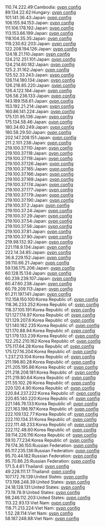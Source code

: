 110.74.222.49:Cambodia: [ovpn config](vpn/110_74_222_49.ovpn)  
89.134.22.62:Hungary: [ovpn config](vpn/89_134_22_62.ovpn)  
101.141.36.43:Japan: [ovpn config](vpn/101_141_36_43.ovpn)  
106.155.94.153:Japan: [ovpn config](vpn/106_155_94_153.ovpn)  
111.106.178.192:Japan: [ovpn config](vpn/111_106_178_192.ovpn)  
113.153.66.199:Japan: [ovpn config](vpn/113_153_66_199.ovpn)  
118.104.35.35:Japan: [ovpn config](vpn/118_104_35_35.ovpn)  
119.230.62.203:Japan: [ovpn config](vpn/119_230_62_203.ovpn)  
122.208.194.126:Japan: [ovpn config](vpn/122_208_194_126.ovpn)  
124.18.21.110:Japan: [ovpn config](vpn/124_18_21_110.ovpn)  
124.212.251.101:Japan: [ovpn config](vpn/124_212_251_101.ovpn)  
124.214.60.182:Japan: [ovpn config](vpn/124_214_60_182.ovpn)  
125.2.31.162:Japan: [ovpn config](vpn/125_2_31_162.ovpn)  
125.52.33.243:Japan: [ovpn config](vpn/125_52_33_243.ovpn)  
126.114.180.134:Japan: [ovpn config](vpn/126_114_180_134.ovpn)  
126.218.85.220:Japan: [ovpn config](vpn/126_218_85_220.ovpn)  
126.4.122.184:Japan: [ovpn config](vpn/126_4_122_184.ovpn)  
126.58.236.133:Japan: [ovpn config](vpn/126_58_236_133.ovpn)  
143.189.158.61:Japan: [ovpn config](vpn/143_189_158_61.ovpn)  
153.192.21.214:Japan: [ovpn config](vpn/153_192_21_214.ovpn)  
160.86.141.224:Japan: [ovpn config](vpn/160_86_141_224.ovpn)  
175.131.95.136:Japan: [ovpn config](vpn/175_131_95_136.ovpn)  
175.134.58.46:Japan: [ovpn config](vpn/175_134_58_46.ovpn)  
180.34.60.249:Japan: [ovpn config](vpn/180_34_60_249.ovpn)  
180.58.29.50:Japan: [ovpn config](vpn/180_58_29_50.ovpn)  
202.147.208.151:Japan: [ovpn config](vpn/202_147_208_151.ovpn)  
211.2.101.238:Japan: [ovpn config](vpn/211_2_101_238.ovpn)  
219.100.37.110:Japan: [ovpn config](vpn/219_100_37_110.ovpn)  
219.100.37.118:Japan: [ovpn config](vpn/219_100_37_118.ovpn)  
219.100.37.119:Japan: [ovpn config](vpn/219_100_37_119.ovpn)  
219.100.37.126:Japan: [ovpn config](vpn/219_100_37_126.ovpn)  
219.100.37.165:Japan: [ovpn config](vpn/219_100_37_165.ovpn)  
219.100.37.166:Japan: [ovpn config](vpn/219_100_37_166.ovpn)  
219.100.37.169:Japan: [ovpn config](vpn/219_100_37_169.ovpn)  
219.100.37.174:Japan: [ovpn config](vpn/219_100_37_174.ovpn)  
219.100.37.177:Japan: [ovpn config](vpn/219_100_37_177.ovpn)  
219.100.37.179:Japan: [ovpn config](vpn/219_100_37_179.ovpn)  
219.100.37.190:Japan: [ovpn config](vpn/219_100_37_190.ovpn)  
219.100.37.2:Japan: [ovpn config](vpn/219_100_37_2.ovpn)  
219.100.37.24:Japan: [ovpn config](vpn/219_100_37_24.ovpn)  
219.100.37.29:Japan: [ovpn config](vpn/219_100_37_29.ovpn)  
219.100.37.54:Japan: [ovpn config](vpn/219_100_37_54.ovpn)  
219.100.37.56:Japan: [ovpn config](vpn/219_100_37_56.ovpn)  
219.100.37.81:Japan: [ovpn config](vpn/219_100_37_81.ovpn)  
219.100.37.90:Japan: [ovpn config](vpn/219_100_37_90.ovpn)  
219.98.132.92:Japan: [ovpn config](vpn/219_98_132_92.ovpn)  
221.118.9.134:Japan: [ovpn config](vpn/221_118_9_134.ovpn)  
222.14.34.85:Japan: [ovpn config](vpn/222_14_34_85.ovpn)  
36.8.229.152:Japan: [ovpn config](vpn/36_8_229_152.ovpn)  
39.110.66.21:Japan: [ovpn config](vpn/39_110_66_21.ovpn)  
59.136.175.206:Japan: [ovpn config](vpn/59_136_175_206.ovpn)  
60.128.15.134:Japan: [ovpn config](vpn/60_128_15_134.ovpn)  
60.239.239.107:Japan: [ovpn config](vpn/60_239_239_107.ovpn)  
60.47.60.238:Japan: [ovpn config](vpn/60_47_60_238.ovpn)  
60.79.209.113:Japan: [ovpn config](vpn/60_79_209_113.ovpn)  
61.211.197.141:Japan: [ovpn config](vpn/61_211_197_141.ovpn)  
112.158.150.100:Korea Republic of: [ovpn config](vpn/112_158_150_100.ovpn)  
118.36.233.252:Korea Republic of: [ovpn config](vpn/118_36_233_252.ovpn)  
118.37.105.191:Korea Republic of: [ovpn config](vpn/118_37_105_191.ovpn)  
121.127.174.97:Korea Republic of: [ovpn config](vpn/121_127_174_97.ovpn)  
121.129.207.6:Korea Republic of: [ovpn config](vpn/121_129_207_6.ovpn)  
121.140.182.235:Korea Republic of: [ovpn config](vpn/121_140_182_235.ovpn)  
121.170.88.94:Korea Republic of: [ovpn config](vpn/121_170_88_94.ovpn)  
121.179.133.239:Korea Republic of: [ovpn config](vpn/121_179_133_239.ovpn)  
122.252.210.162:Korea Republic of: [ovpn config](vpn/122_252_210_162.ovpn)  
175.117.64.28:Korea Republic of: [ovpn config](vpn/175_117_64_28.ovpn)  
175.127.16.204:Korea Republic of: [ovpn config](vpn/175_127_16_204.ovpn)  
1.237.213.104:Korea Republic of: [ovpn config](vpn/1_237_213_104.ovpn)  
211.196.80.28:Korea Republic of: [ovpn config](vpn/211_196_80_28.ovpn)  
211.205.195.86:Korea Republic of: [ovpn config](vpn/211_205_195_86.ovpn)  
211.218.208.181:Korea Republic of: [ovpn config](vpn/211_218_208_181.ovpn)  
211.219.80.64:Korea Republic of: [ovpn config](vpn/211_219_80_64.ovpn)  
211.55.102.26:Korea Republic of: [ovpn config](vpn/211_55_102_26.ovpn)  
220.120.4.90:Korea Republic of: [ovpn config](vpn/220_120_4_90.ovpn)  
220.84.237.222:Korea Republic of: [ovpn config](vpn/220_84_237_222.ovpn)  
220.85.140.220:Korea Republic of: [ovpn config](vpn/220_85_140_220.ovpn)  
221.146.76.133:Korea Republic of: [ovpn config](vpn/221_146_76_133.ovpn)  
221.163.198.197:Korea Republic of: [ovpn config](vpn/221_163_198_197.ovpn)  
222.109.132.77:Korea Republic of: [ovpn config](vpn/222_109_132_77.ovpn)  
222.110.134.31:Korea Republic of: [ovpn config](vpn/222_110_134_31.ovpn)  
222.111.48.233:Korea Republic of: [ovpn config](vpn/222_111_48_233.ovpn)  
222.112.48.60:Korea Republic of: [ovpn config](vpn/222_112_48_60.ovpn)  
39.114.226.116:Korea Republic of: [ovpn config](vpn/39_114_226_116.ovpn)  
59.10.77.234:Korea Republic of: [ovpn config](vpn/59_10_77_234.ovpn)  
79.174.36.155:Russian Federation: [ovpn config](vpn/79_174_36_155.ovpn)  
85.117.235.136:Russian Federation: [ovpn config](vpn/85_117_235_136.ovpn)  
95.70.44.182:Russian Federation: [ovpn config](vpn/95_70_44_182.ovpn)  
95.70.86.25:Russian Federation: [ovpn config](vpn/95_70_86_25.ovpn)  
171.5.4.61:Thailand: [ovpn config](vpn/171_5_4_61.ovpn)  
49.228.111.17:Thailand: [ovpn config](vpn/49_228_111_17.ovpn)  
107.172.76.139:United States: [ovpn config](vpn/107_172_76_139.ovpn)  
173.198.248.39:United States: [ovpn config](vpn/173_198_248_39.ovpn)  
24.18.128.131:United States: [ovpn config](vpn/24_18_128_131.ovpn)  
73.19.78.9:United States: [ovpn config](vpn/73_19_78_9.ovpn)  
98.246.112.203:United States: [ovpn config](vpn/98_246_112_203.ovpn)  
113.22.93.13:Viet Nam: [ovpn config](vpn/113_22_93_13.ovpn)  
118.71.213.224:Viet Nam: [ovpn config](vpn/118_71_213_224.ovpn)  
1.52.28.114:Viet Nam: [ovpn config](vpn/1_52_28_114.ovpn)  
58.187.248.88:Viet Nam: [ovpn config](vpn/58_187_248_88.ovpn)  
